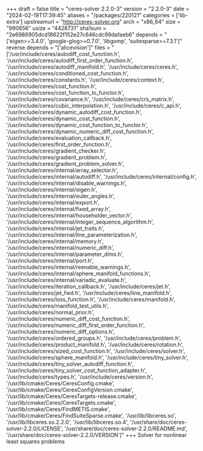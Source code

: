 +++
draft = false
title = "ceres-solver 2.2.0-3"
version = "2.2.0-3"
date = "2024-02-19T17:39:45"
aliases = "/packages/220121"
categories = ['lib-extra']
upstreamurl = "http://ceres-solver.org"
arch = "x86_64"
size = "990656"
usize = "4428731"
sha1sum = "2e6986905dcd18622f152e27c646cdc99dafaeb6"
depends = "['eigen>=3.4.0', 'google-glog>=0.7.0', 'libgomp', 'suitesparse>=7.3.1']"
reverse depends = "['alicevision']"
files = "['/usr/include/ceres/autodiff_cost_function.h', '/usr/include/ceres/autodiff_first_order_function.h', '/usr/include/ceres/autodiff_manifold.h', '/usr/include/ceres/ceres.h', '/usr/include/ceres/conditioned_cost_function.h', '/usr/include/ceres/constants.h', '/usr/include/ceres/context.h', '/usr/include/ceres/cost_function.h', '/usr/include/ceres/cost_function_to_functor.h', '/usr/include/ceres/covariance.h', '/usr/include/ceres/crs_matrix.h', '/usr/include/ceres/cubic_interpolation.h', '/usr/include/ceres/c_api.h', '/usr/include/ceres/dynamic_autodiff_cost_function.h', '/usr/include/ceres/dynamic_cost_function.h', '/usr/include/ceres/dynamic_cost_function_to_functor.h', '/usr/include/ceres/dynamic_numeric_diff_cost_function.h', '/usr/include/ceres/evaluation_callback.h', '/usr/include/ceres/first_order_function.h', '/usr/include/ceres/gradient_checker.h', '/usr/include/ceres/gradient_problem.h', '/usr/include/ceres/gradient_problem_solver.h', '/usr/include/ceres/internal/array_selector.h', '/usr/include/ceres/internal/autodiff.h', '/usr/include/ceres/internal/config.h', '/usr/include/ceres/internal/disable_warnings.h', '/usr/include/ceres/internal/eigen.h', '/usr/include/ceres/internal/euler_angles.h', '/usr/include/ceres/internal/export.h', '/usr/include/ceres/internal/fixed_array.h', '/usr/include/ceres/internal/householder_vector.h', '/usr/include/ceres/internal/integer_sequence_algorithm.h', '/usr/include/ceres/internal/jet_traits.h', '/usr/include/ceres/internal/line_parameterization.h', '/usr/include/ceres/internal/memory.h', '/usr/include/ceres/internal/numeric_diff.h', '/usr/include/ceres/internal/parameter_dims.h', '/usr/include/ceres/internal/port.h', '/usr/include/ceres/internal/reenable_warnings.h', '/usr/include/ceres/internal/sphere_manifold_functions.h', '/usr/include/ceres/internal/variadic_evaluate.h', '/usr/include/ceres/iteration_callback.h', '/usr/include/ceres/jet.h', '/usr/include/ceres/jet_fwd.h', '/usr/include/ceres/line_manifold.h', '/usr/include/ceres/loss_function.h', '/usr/include/ceres/manifold.h', '/usr/include/ceres/manifold_test_utils.h', '/usr/include/ceres/normal_prior.h', '/usr/include/ceres/numeric_diff_cost_function.h', '/usr/include/ceres/numeric_diff_first_order_function.h', '/usr/include/ceres/numeric_diff_options.h', '/usr/include/ceres/ordered_groups.h', '/usr/include/ceres/problem.h', '/usr/include/ceres/product_manifold.h', '/usr/include/ceres/rotation.h', '/usr/include/ceres/sized_cost_function.h', '/usr/include/ceres/solver.h', '/usr/include/ceres/sphere_manifold.h', '/usr/include/ceres/tiny_solver.h', '/usr/include/ceres/tiny_solver_autodiff_function.h', '/usr/include/ceres/tiny_solver_cost_function_adapter.h', '/usr/include/ceres/types.h', '/usr/include/ceres/version.h', '/usr/lib/cmake/Ceres/CeresConfig.cmake', '/usr/lib/cmake/Ceres/CeresConfigVersion.cmake', '/usr/lib/cmake/Ceres/CeresTargets-release.cmake', '/usr/lib/cmake/Ceres/CeresTargets.cmake', '/usr/lib/cmake/Ceres/FindMETIS.cmake', '/usr/lib/cmake/Ceres/FindSuiteSparse.cmake', '/usr/lib/libceres.so', '/usr/lib/libceres.so.2.2.0', '/usr/lib/libceres.so.4', '/usr/share/doc/ceres-solver-2.2.0/LICENSE', '/usr/share/doc/ceres-solver-2.2.0/README.md', '/usr/share/doc/ceres-solver-2.2.0/VERSION']"
+++
Solver for nonlinear least squares problems